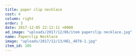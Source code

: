 ```yaml
---
title: paper clip necklace
cost: 4
column: right
order: 3
date: 2017-12-05 22:12:11 +0000
ad_image: "uploads/2017/12/06/item paperclip necklace.jpg"
name: Paperclip Necklace
image: "uploads/2017/12/13/HEL_4878-1.jpg"
item_id: 105
---
```

